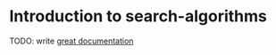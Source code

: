 # Introduction to search-algorithms

TODO: write [great documentation](http://jacobian.org/writing/what-to-write/)
